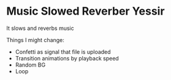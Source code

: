# Music Slowed Reverber Yessir
 It slows and reverbs music


Things I might change:
- Confetti as signal that file is uploaded
- Transition animations by playback speed
- Random BG
- Loop